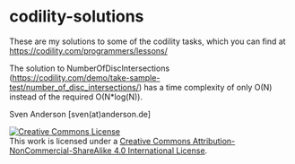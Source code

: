 # codility-solutions

These are my solutions to some of the codility tasks, which you can find at https://codility.com/programmers/lessons/

The solution to NumberOfDiscIntersections (https://codility.com/demo/take-sample-test/number_of_disc_intersections/) has a time complexity of only O(N) instead of the required O(N*log(N)).

Sven Anderson [sven(at)anderson.de]

<a rel="license" href="http://creativecommons.org/licenses/by-nc-sa/4.0/"><img alt="Creative Commons License" style="border-width:0" src="https://i.creativecommons.org/l/by-nc-sa/4.0/88x31.png" /></a><br />This work is licensed under a <a rel="license" href="http://creativecommons.org/licenses/by-nc-sa/4.0/">Creative Commons Attribution-NonCommercial-ShareAlike 4.0 International License</a>.
